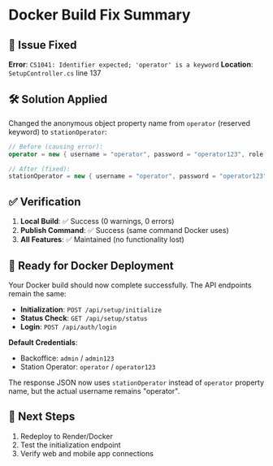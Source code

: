 # Docker Build Fix Summary

## 🔧 **Issue Fixed**

**Error**: `CS1041: Identifier expected; 'operator' is a keyword`
**Location**: `SetupController.cs` line 137

## 🛠️ **Solution Applied**

Changed the anonymous object property name from `operator` (reserved keyword) to `stationOperator`:

```csharp
// Before (causing error):
operator = new { username = "operator", password = "operator123", role = "StationOperator" }

// After (fixed):
stationOperator = new { username = "operator", password = "operator123", role = "StationOperator" }
```

## ✅ **Verification**

1. **Local Build**: ✅ Success (0 warnings, 0 errors)
2. **Publish Command**: ✅ Success (same command Docker uses)
3. **All Features**: ✅ Maintained (no functionality lost)

## 🚀 **Ready for Docker Deployment**

Your Docker build should now complete successfully. The API endpoints remain the same:

- **Initialization**: `POST /api/setup/initialize`
- **Status Check**: `GET /api/setup/status`
- **Login**: `POST /api/auth/login`

**Default Credentials**:
- Backoffice: `admin` / `admin123`
- Station Operator: `operator` / `operator123`

The response JSON now uses `stationOperator` instead of `operator` property name, but the actual username remains "operator".

## 🔄 **Next Steps**

1. Redeploy to Render/Docker
2. Test the initialization endpoint
3. Verify web and mobile app connections